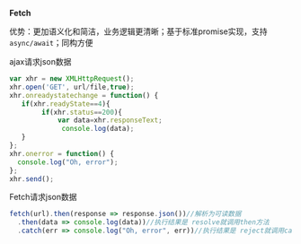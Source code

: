 **Fetch**

优势：更加语义化和简洁，业务逻辑更清晰；基于标准promise实现，支持`async/await`；同构方便

ajax请求json数据

```javascript
var xhr = new XMLHttpRequest();
xhr.open('GET', url/file,true);
xhr.onreadystatechange = function() {
   if(xhr.readyState==4){
        if(xhr.status==200){
            var data=xhr.responseText;
             console.log(data);
   }
};
xhr.onerror = function() {
  console.log("Oh, error");
};
xhr.send();
```

Fetch请求json数据

```javascript
fetch(url).then(response => response.json())//解析为可读数据
  .then(data => console.log(data))//执行结果是 resolve就调用then方法
  .catch(err => console.log("Oh, error", err))//执行结果是 reject就调用catch方法
```

